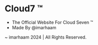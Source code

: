 # Cloud7 ™
- The Official Website For Cloud Seven ™
- Made By @imarhaam

~ imarhaam 2024 | All Rights Reserved.
